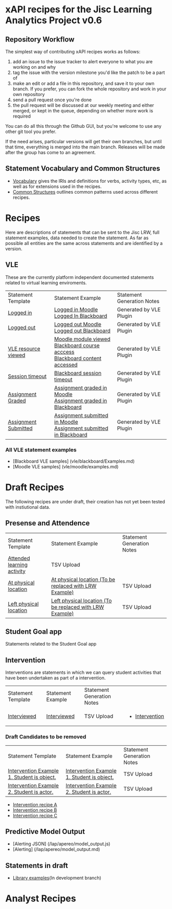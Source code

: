 # xAPI recipes for the Jisc Learning Analytics Project v0.6

## Repository Workflow
The simplest way of contributing xAPI recipes works as follows:

1. add an issue to the issue tracker to alert everyone to what you are working on and why
2. tag the issue with the version milestone you'd like the patch to be a part of
3. make an edit or add a file in this repository, and save it to your own branch. If you prefer, you can fork the whole repository and work in your own repository
4. send a pull request once you're done
5. the pull request will be discussed at our weekly meeting and either merged, or kept in the queue, depending on whether more work is required

You can do all this through the Github GUI, but you're welcome to use any other git tool you prefer.

If the need arises, particular versions will get their own branches, but until that time, everything is merged into the main branch. Releases will be made after the group has come to an agreement.

## Statement Vocabulary and Common Structures

* [Vocabulary](vocabulary.md) gives the IRIs and definitions for verbs, activity types, etc, as well as for extensions used in the recipes.
* [Common Structures](common_structures.md) outlines common patterns used across different recipes.

# Recipes
Here are descriptions of statements that can be sent to the Jisc LRW, full statement examples, data needed to create the statement.  As far as possible all entities are the same across statements and are identified by a version.

## VLE

These are the currently platform independent documented statements related to virtual learning enviroments.

<table>
<tr><td>Statement Template </td>   <td>Statement Example</td> <td>Statement Generation Notes</td></tr>
<tr><td> <a href = "recipes/login.md">Logged in</a></td><td> <a href = "vle/moodle/login.js">Logged in Moodle </a> <br/><a href = "vle/blackboard/loggedin.json"> Logged In Blackboard   </a>   </td><td>Generated by VLE Plugin                </td> </tr>                                                           
<tr><td> <a href = "recipes/logout.md>Logged out">Logged out</a></td><td> <a href = "vle/moodle/logout.js">Logged out Moodle </a>  <br/> <a href = "vle/blackboard/loggedout.json"> Logged out Blackboard   </a>    </td><td>Generated by VLE Plugin                </td> </tr>    
<tr><td> <a href = "recipes/Module-View.md">VLE resource viewed   </a></td><td><a href = "vle/moodle/moduleview.js">Moodle module viewed </a> <br/> <a href = "vle/blackboard/course_access.json"> Blackboard course acccess  </a> <br/> <a href="vle/blackboard/course_content_access.json">Blackboard content accessed</a>     </td><td>Generated by VLE Plugin                </td> </tr>    
<tr><td> <a href = "recipes/Session-timeout.md">Session timeout   </a></td><td><a href = "vle/blackboard/session_timeout.json">Blackboard session timeout </a>    </td><td>Generated by VLE Plugin                </td> </tr>    
<tr><td><a href =  "recipes/assignment-graded.md">Assignment Graded   </a></td><td> <a href = "vle/moodle/asssignment_graded.json">Assignment graded in Moodle</a><br/> <a href="vle/blackboard/asssignment_graded.json">Assignment graded in Blackboard </a>   </td><td>Generated by VLE Plugin                </td> </tr>    
<tr><td><a href =  "recipes/assignment-submitted.md">Assignment Submitted  </a></td><td><a href = "vle/moodle/assignment_submitted.json">Assignment submitted in Moodle</a><br/> <a href="vle/blackboard/assignment_submitted.json">Assignment submitted in Blackboard</a>   </td><td>Generated by VLE Plugin                </td> </tr>    
</table>

### All VLE statement examples
* [Blackboard VLE samples] (vle/blackboard/Examples.md)
* [Moodle VLE samples] (vle/moodle/examples.md)

# Draft Recipes
The following recipes are under draft, their creation has not yet been tested with instiutional data.

## Presense and Attendence
<table>
<tr><td>Statement Template </td>   <td>Statement Example</td>   <td>Statement Generation Notes</td> </tr>
<tr><td> <a href = "recipes/attendance.md">Attended learning activity </a></td><td>TSV Upload                </td> </tr>    
<tr><td> <a href = "recipes/physical_presence/physical_presence.md">At physical location</a> </td><td><a href = "recipes/physical_presence/physical_presence.md#example">At physical location (To be replaced with LRW Example)</a> </td>  <td>TSV Upload                </td> </tr>    
<tr><td> <a href = "recipes/physical_presence/physical_presence_leaving.md">Left physical location </a></td><td> <a href = "recipes/physical_presence/physical_presence_leaving.md#example">Left physical location (To be replaced with LRW Example) </a></td><td>TSV Upload                </td> </tr>    
</table>

## Student Goal app
Statements related to the Student Goal app


## Intervention
Interventions are statements in which we can query student activities that have been undertaken as part of a intervention.

<table>
<tr><td>Statement Template </td>  <td>Statement Example</td>   <td>Statement Generation Notes</td> </tr>
<tr><td> <a href = "recipes/interviewed.md">Interviewed </a></td><td><a href = "recipes/interviewed.md#example">Interviewed</a><br/>  </td><td>TSV Upload                </td><td><ul><li><a href="#intervention">Intervention</a></li></ul>           </td></tr>    
</table>
 
 
### Draft Candidates to be removed
<table>
<tr><td>Statement Template </td>  <td>Statement Example</td>   <td>Statement Generation Notes</td> </tr>
<tr><td> <a href = "recipes/intervention/intervention.md">Intervention Example 1. Student is object.</a></td><td><a href = "recipes/intervention/intervention.md#example">Intervention Example 1. Student is object.</a><br/>  </td><td>TSV Upload                </td> </tr>  
<tr><td><a href = "recipes/intervention/intervention_student.md">Intervention Example 2. Student is actor.</a></td><td><a href = "recipes/intervention/intervention_student.md#example">Intervention Example 2. Student is actor.</a><br/>  </td><td>TSV Upload                </td> </tr> 
</table>

* [Intervention recipe A](recipes/intervention/intervention_candidate_a.md)
* [Intervention recipe B](recipes/intervention/intervention_candidate_b.md)
* [Intervention recipe C](recipes/intervention/intervention_candidate_c.md)

## Predictive Model Output
* [Alerting JSON] (/lap/apereo/model_output.js)
* [Alerting] (/lap/apereo/model_output.md)

## Statements in draft
* [Library examples](https://github.com/jiscdev/xapi/tree/ds10-recipedev)(In development branch)

# Analyst Recipes

